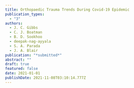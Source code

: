 ```yaml
---
title: Orthopaedic Trauma Trends During Covid-19 Epidemic
publication_types:
  - "3"
authors:
  - J. C. Gibbs
  - C. J. Boatman
  - B. D. Sookhoo
  - deepak-nag-ayyala
  - S. A. Parada
  - J. A. Blair
publication: "*submitted*"
abstract: ""
draft: true
featured: false
date: 2021-01-01
publishDate: 2021-11-08T03:10:14.777Z
---
```

